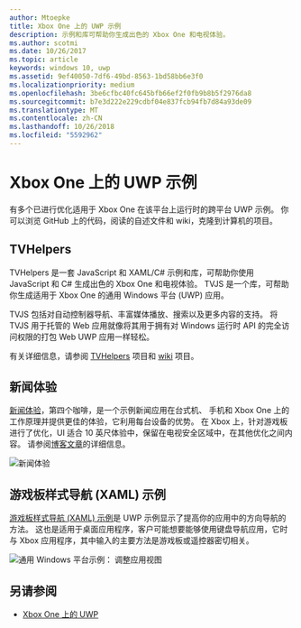 ```yaml
---
author: Mtoepke
title: Xbox One 上的 UWP 示例
description: 示例和库可帮助你生成出色的 Xbox One 和电视体验。
ms.author: scotmi
ms.date: 10/26/2017
ms.topic: article
keywords: windows 10, uwp
ms.assetid: 9ef40050-7df6-49bd-8563-1bd58bb6e3f0
ms.localizationpriority: medium
ms.openlocfilehash: 3be6cfbc40fc645bfb66ef2f0fb9b8b5f2976da8
ms.sourcegitcommit: b7e3d222e229cdbf04e837fcb94fb7d84a93de09
ms.translationtype: MT
ms.contentlocale: zh-CN
ms.lasthandoff: 10/26/2018
ms.locfileid: "5592962"
---
```

# <a name="uwp-on-xbox-one-samples"></a>Xbox One 上的 UWP 示例

有多个已进行优化适用于 Xbox One 在该平台上运行时的跨平台 UWP 示例。 你可以浏览 GitHub 上的代码，阅读的自述文件和 wiki，克隆到计算机的项目。

## <a name="tvhelpers"></a>TVHelpers

TVHelpers 是一套 JavaScript 和 XAML/C# 示例和库，可帮助你使用 JavaScript 和 C# 生成出色的 Xbox One 和电视体验。 TVJS 是一个库，可帮助你生成适用于 Xbox One 的通用 Windows 平台 (UWP) 应用。

TVJS 包括对自动控制器导航、丰富媒体播放、搜索以及更多内容的支持。 将 TVJS 用于托管的 Web 应用就像将其用于拥有对 Windows 运行时 API 的完全访问权限的打包 Web UWP 应用一样轻松。

有关详细信息，请参阅 [TVHelpers](https://github.com/Microsoft/TVHelpers) 项目和 [wiki](https://github.com/Microsoft/TVHelpers/wiki) 项目。

## <a name="the-news-experience"></a>新闻体验

[新闻体验](https://github.com/Microsoft/uwp-experiences/tree/news/apps/News)，第四个咖啡，是一个示例新闻应用在台式机、 手机和 Xbox One 上的工作原理并提供更佳的体验，它利用每台设备的优势。 在 Xbox 上，针对游戏板进行了优化，UI 适合 10 英尺体验中，保留在电视安全区域中，在其他优化之间内容。 请参阅[博客文章](https://blogs.windows.com/buildingapps/2016/09/09/tailoring-your-app-for-xbox-and-the-tv-app-dev-on-xbox-series/)的详细信息。

![新闻体验](images/samples-1.png)

## <a name="gamepad-style-navigation-xaml-sample"></a>游戏板样式导航 (XAML) 示例

[游戏板样式导航 (XAML) 示例](https://github.com/Microsoft/Windows-universal-samples/tree/master/Samples/XamlGamepadNavigation)是 UWP 示例显示了提高你的应用中的方向导航的方法。 这也是适用于桌面应用程序，客户可能想要能够使用键盘导航应用，它时与 Xbox 应用程序，其中输入的主要方法是游戏板或遥控器密切相关。

![通用 Windows 平台示例： 调整应用视图](images/samples-2.png)

## <a name="see-also"></a>另请参阅

- [Xbox One 上的 UWP](index.md)
